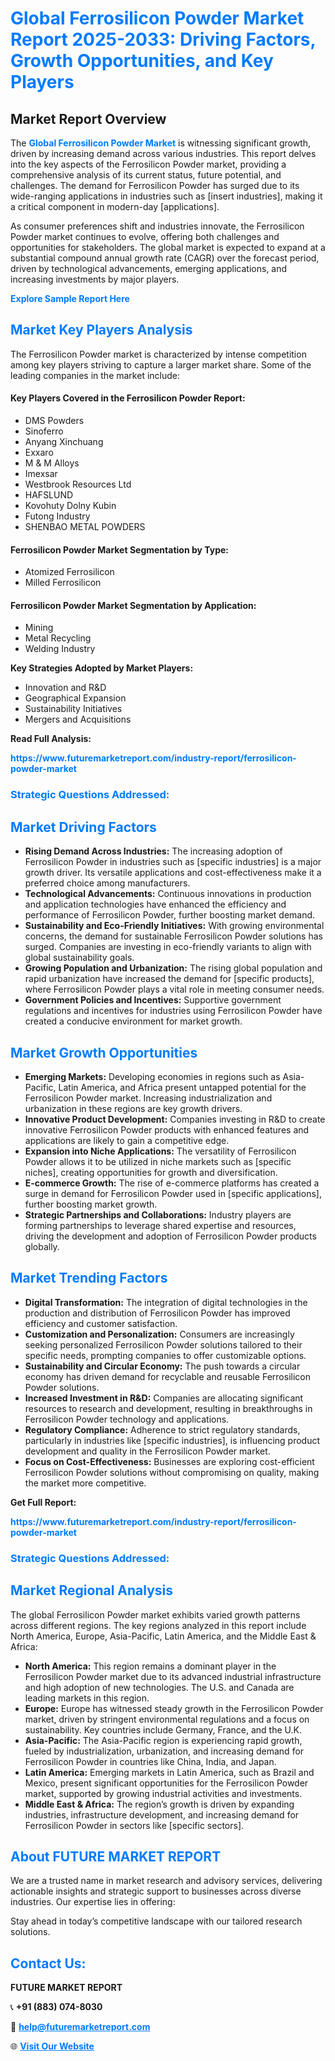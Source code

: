 <h1 style="color: #007BFF;">Global Ferrosilicon Powder Market Report 2025-2033: Driving Factors, Growth Opportunities, and Key Players</h1>

<section id="overview">
<h2>Market Report Overview</h2>
<p>The <a href="https://www.futuremarketreport.com/industry-report/ferrosilicon-powder-market" style="color: #007BFF; text-decoration: none;"><strong>Global Ferrosilicon Powder Market</strong></a> is witnessing significant growth, driven by increasing demand across various industries. This report delves into the key aspects of the Ferrosilicon Powder market, providing a comprehensive analysis of its current status, future potential, and challenges. The demand for Ferrosilicon Powder has surged due to its wide-ranging applications in industries such as [insert industries], making it a critical component in modern-day [applications].</p>
<p>As consumer preferences shift and industries innovate, the Ferrosilicon Powder market continues to evolve, offering both challenges and opportunities for stakeholders. The global market is expected to expand at a substantial compound annual growth rate (CAGR) over the forecast period, driven by technological advancements, emerging applications, and increasing investments by major players.</p>
</section>

<section id="overview">
<p><a href="https://www.futuremarketreport.com/request-sample/reportId=103938" style="color: #007BFF; text-decoration: none;"><strong>Explore Sample Report Here</strong></a></p>
</section>

<section id="key-players">
<h2 style="color: #007BFF;">Market Key Players Analysis</h2>
<p>The Ferrosilicon Powder market is characterized by intense competition among key players striving to capture a larger market share. Some of the leading companies in the market include:</p>
<h4>Key Players Covered in the Ferrosilicon Powder Report:</h4>
<ul><li>DMS Powders</li><li>Sinoferro</li><li>Anyang Xinchuang</li><li>Exxaro</li><li>M &amp; M Alloys</li><li>Imexsar</li><li>Westbrook Resources Ltd</li><li>HAFSLUND</li><li>Kovohuty Dolny Kubin</li><li>Futong Industry</li><li>SHENBAO METAL POWDERS</li></ul>
<h4>Ferrosilicon Powder Market Segmentation by Type:</h4>
<ul><li>Atomized Ferrosilicon</li><li>Milled Ferrosilicon</li></ul>

<h4>Ferrosilicon Powder Market Segmentation by Application:</h4>
<ul><li>Mining</li><li>Metal Recycling</li><li>Welding Industry</li></ul>
<p><strong>Key Strategies Adopted by Market Players:</strong></p>
<ul>
<li>Innovation and R&D</li>
<li>Geographical Expansion</li>
<li>Sustainability Initiatives</li>
<li>Mergers and Acquisitions</li>
</ul>
</section>

<section>
<p><strong>Read Full Analysis: </strong></p><a href="https://www.futuremarketreport.com/industry-report/ferrosilicon-powder-market" style="color: #007BFF; text-decoration: none;"><strong>https://www.futuremarketreport.com/industry-report/ferrosilicon-powder-market</strong></a>
<h3 style="color: #007BFF;">Strategic Questions Addressed:</h3>
</section>

<section id="driving-factors">
<h2 style="color: #007BFF;">Market Driving Factors</h2>
<ul>
<li><strong>Rising Demand Across Industries:</strong> The increasing adoption of Ferrosilicon Powder in industries such as [specific industries] is a major growth driver. Its versatile applications and cost-effectiveness make it a preferred choice among manufacturers.</li>
<li><strong>Technological Advancements:</strong> Continuous innovations in production and application technologies have enhanced the efficiency and performance of Ferrosilicon Powder, further boosting market demand.</li>
<li><strong>Sustainability and Eco-Friendly Initiatives:</strong> With growing environmental concerns, the demand for sustainable Ferrosilicon Powder solutions has surged. Companies are investing in eco-friendly variants to align with global sustainability goals.</li>
<li><strong>Growing Population and Urbanization:</strong> The rising global population and rapid urbanization have increased the demand for [specific products], where Ferrosilicon Powder plays a vital role in meeting consumer needs.</li>
<li><strong>Government Policies and Incentives:</strong> Supportive government regulations and incentives for industries using Ferrosilicon Powder have created a conducive environment for market growth.</li>
</ul>
</section>

<section id="growth-opportunities">
<h2 style="color: #007BFF;">Market Growth Opportunities</h2>
<ul>
<li><strong>Emerging Markets:</strong> Developing economies in regions such as Asia-Pacific, Latin America, and Africa present untapped potential for the Ferrosilicon Powder market. Increasing industrialization and urbanization in these regions are key growth drivers.</li>
<li><strong>Innovative Product Development:</strong> Companies investing in R&D to create innovative Ferrosilicon Powder products with enhanced features and applications are likely to gain a competitive edge.</li>
<li><strong>Expansion into Niche Applications:</strong> The versatility of Ferrosilicon Powder allows it to be utilized in niche markets such as [specific niches], creating opportunities for growth and diversification.</li>
<li><strong>E-commerce Growth:</strong> The rise of e-commerce platforms has created a surge in demand for Ferrosilicon Powder used in [specific applications], further boosting market growth.</li>
<li><strong>Strategic Partnerships and Collaborations:</strong> Industry players are forming partnerships to leverage shared expertise and resources, driving the development and adoption of Ferrosilicon Powder products globally.</li>
</ul>
</section>

<section id="trending-factors">
<h2 style="color: #007BFF;">Market Trending Factors</h2>
<ul>
<li><strong>Digital Transformation:</strong> The integration of digital technologies in the production and distribution of Ferrosilicon Powder has improved efficiency and customer satisfaction.</li>
<li><strong>Customization and Personalization:</strong> Consumers are increasingly seeking personalized Ferrosilicon Powder solutions tailored to their specific needs, prompting companies to offer customizable options.</li>
<li><strong>Sustainability and Circular Economy:</strong> The push towards a circular economy has driven demand for recyclable and reusable Ferrosilicon Powder solutions.</li>
<li><strong>Increased Investment in R&D:</strong> Companies are allocating significant resources to research and development, resulting in breakthroughs in Ferrosilicon Powder technology and applications.</li>
<li><strong>Regulatory Compliance:</strong> Adherence to strict regulatory standards, particularly in industries like [specific industries], is influencing product development and quality in the Ferrosilicon Powder market.</li>
<li><strong>Focus on Cost-Effectiveness:</strong> Businesses are exploring cost-efficient Ferrosilicon Powder solutions without compromising on quality, making the market more competitive.</li>
</ul>
</section>

<section>
<p><strong>Get Full Report: </strong></p><a href="https://www.futuremarketreport.com/industry-report/ferrosilicon-powder-market" style="color: #007BFF; text-decoration: none;"><strong>https://www.futuremarketreport.com/industry-report/ferrosilicon-powder-market</strong></a>
<h3 style="color: #007BFF;">Strategic Questions Addressed:</h3>
</section>


<section id="regional-analysis">
<h2 style="color: #007BFF;">Market Regional Analysis</h2>
<p>The global Ferrosilicon Powder market exhibits varied growth patterns across different regions. The key regions analyzed in this report include North America, Europe, Asia-Pacific, Latin America, and the Middle East & Africa:</p>
<ul>
<li><strong>North America:</strong> This region remains a dominant player in the Ferrosilicon Powder market due to its advanced industrial infrastructure and high adoption of new technologies. The U.S. and Canada are leading markets in this region.</li>
<li><strong>Europe:</strong> Europe has witnessed steady growth in the Ferrosilicon Powder market, driven by stringent environmental regulations and a focus on sustainability. Key countries include Germany, France, and the U.K.</li>
<li><strong>Asia-Pacific:</strong> The Asia-Pacific region is experiencing rapid growth, fueled by industrialization, urbanization, and increasing demand for Ferrosilicon Powder in countries like China, India, and Japan.</li>
<li><strong>Latin America:</strong> Emerging markets in Latin America, such as Brazil and Mexico, present significant opportunities for the Ferrosilicon Powder market, supported by growing industrial activities and investments.</li>
<li><strong>Middle East & Africa:</strong> The region’s growth is driven by expanding industries, infrastructure development, and increasing demand for Ferrosilicon Powder in sectors like [specific sectors].</li>
</ul>
</section>

<footer>
<h2 style="color: #007BFF;">About FUTURE MARKET REPORT</h2>
<p>We are a trusted name in market research and advisory services, delivering actionable insights and strategic support to businesses across diverse industries. Our expertise lies in offering:</p>

<p>Stay ahead in today’s competitive landscape with our tailored research solutions.</p>

<h2 style="color: #007BFF;">Contact Us:</h2>
<p><strong>FUTURE MARKET REPORT</strong></p>
<p>📞 <strong>+91 (883) 074-8030</strong></p>
<p>📧 <strong><a href="mailto:help@futuremarketreport.com" style="color: #007BFF;">help@futuremarketreport.com</a></strong></p>
<p>🌐 <strong><a href="https://www.futuremarketreport.com/" style="color: #007BFF;">Visit Our Website</a></strong></p>
</footer>